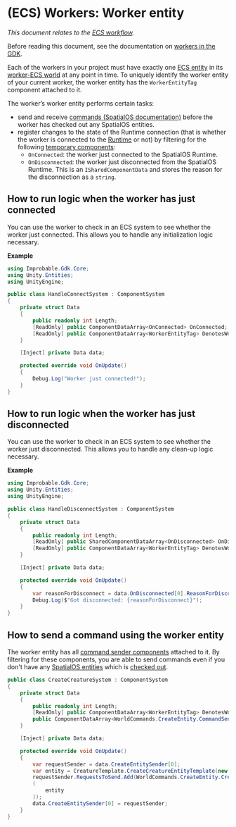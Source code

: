 [//]: # (Doc of docs reference 15.2a)
[//]: # (TODO: Move to the ecs folder)

# (ECS) Workers: Worker entity
_This document relates to the [ECS workflow]({{urlRoot}}/content/intro-workflows-spos-entities)._

Before reading this document, see the documentation on [workers in the GDK]({{urlRoot}}/content/workers/workers-in-the-gdk).

Each of the workers in your project must have exactly one [ECS entity]({{urlRoot}}/content/glossary#unity-ecs-entity) in its [worker-ECS world]({{urlRoot}}/content/workers/workers-in-the-gdk#workers-and-ecs-worlds) at any point in time. To uniquely identify the worker entity of your current worker, the worker entity has the `WorkerEntityTag` component attached to it.

The worker’s worker entity performs certain tasks:

  * send and receive [commands (SpatialOS documentation)](https://docs.improbable.io/reference/latest/shared/glossary#command) before the worker has checked out any SpatialOS entities.
  * register changes to the state of the Runtime connection (that is whether the worker is connected to the [Runtime]({{urlRoot}}/content/glossary#spatialos-runtime) or not) by filtering for the following [temporary components]({{urlRoot}}/content/ecs/temporary-components):
     * `OnConnected`: the worker just connected to the SpatialOS Runtime.
     * `OnDisconnected`: the worker just disconnected from the SpatialOS Runtime. This is an `ISharedComponentData` and stores the reason for the disconnection as a `string`.




## How to run logic when the worker has just connected

You can use the worker to check in an ECS system to see whether the worker just
connected. This allows you to handle any initialization logic necessary.

**Example**

```csharp
using Improbable.Gdk.Core;
using Unity.Entities;
using UnityEngine;

public class HandleConnectSystem : ComponentSystem
{
    private struct Data
    {
        public readonly int Length;
        [ReadOnly] public ComponentDataArray<OnConnected> OnConnected;
        [ReadOnly] public ComponentDataArray<WorkerEntityTag> DenotesWorkerEntity;
    }

    [Inject] private Data data;

    protected override void OnUpdate()
    {
        Debug.Log("Worker just connected!");
    }
}
```

## How to run logic when the worker has just disconnected
You can use the worker to check in an ECS system to see whether the worker just disconnected. This allows you to handle any clean-up logic necessary.

**Example**

```csharp
using Improbable.Gdk.Core;
using Unity.Entities;
using UnityEngine;

public class HandleDisconnectSystem : ComponentSystem
{
    private struct Data
    {
        public readonly int Length;
        [ReadOnly] public SharedComponentDataArray<OnDisconnected> OnDisconnected;
        [ReadOnly] public ComponentDataArray<WorkerEntityTag> DenotesWorkerEntity;
    }

    [Inject] private Data data;

    protected override void OnUpdate()
    {
        var reasonForDisconnect = data.OnDisconnected[0].ReasonForDisconnect;
        Debug.Log($"Got disconnected: {reasonForDisconnect}");
    }
}
```

## How to send a command using the worker entity
The worker entity has all [command sender components]({{urlRoot}}/content/ecs/commands) attached to it.
By filtering for these components, you are able to send commands even if you don't have any [SpatialOS entities]({{urlRoot}}/content/glossary#spatialos-entity) which is [checked out]({{urlRoot}}/content/glossary#checking-out).

```csharp
public class CreateCreatureSystem : ComponentSystem
{
    private struct Data
    {
        public readonly int Length;
        [ReadOnly] public ComponentDataArray<WorkerEntityTag> DenotesWorkerEntity;
        public ComponentDataArray<WorldCommands.CreateEntity.CommandSender> CreateEntitySender;
    }

    [Inject] private Data data;

    protected override void OnUpdate()
    {
        var requestSender = data.CreateEntitySender[0];
        var entity = CreatureTemplate.CreateCreatureEntityTemplate(new Coordinates(0, 0, 0));
        requestSender.RequestsToSend.Add(WorldCommands.CreateEntity.CreateRequest
        (
            entity
        ));
        data.CreateEntitySender[0] = requestSender;
    }
}
```

